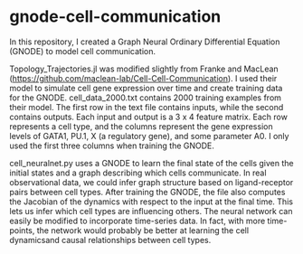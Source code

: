 # gnode-cell-communication
In this repository, I created a Graph Neural Ordinary Differential Equation (GNODE) to
model cell communication.

Topology_Trajectories.jl was modified slightly from Franke and MacLean (https://github.com/maclean-lab/Cell-Cell-Communication).
I used their model to simulate cell gene expression over time and create training data for the GNODE. cell_data_2000.txt contains 2000 training
examples from their model. The first row in the text file contains inputs, while the second contains outputs. Each input
and output is a 3 x 4 feature matrix. Each row represents a cell type, and the columns represent the gene expression
levels of GATA1, PU.1, X (a regulatory gene), and some parameter A0. I only used the first three columns when training
the GNODE.

cell_neuralnet.py uses a GNODE to learn the final state of the cells given the initial states and a graph describing which
cells communicate. In real observational data, we could infer graph structure based on ligand-receptor pairs between cell types.
After training the GNODE, the file also computes the Jacobian of the dynamics with respect to the input at the final time. This 
lets us infer which cell types are influencing others. The neural network can easily be modified to incorporate time-series data. 
In fact, with more time-points, the network would probably be better at learning the cell dynamicsand causal relationships between 
cell types.
